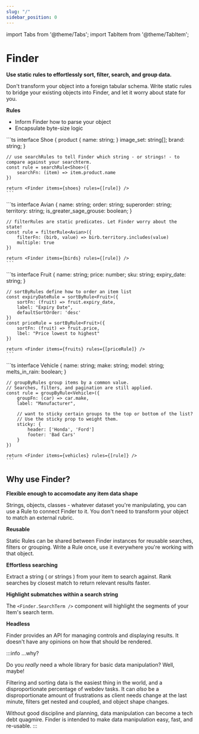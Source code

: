 ```yaml
---
slug: "/"
sidebar_position: 0
---
```


import Tabs from '@theme/Tabs';
import TabItem from '@theme/TabItem';

# Finder

**Use static rules to effortlessly sort, filter, search, and group data.**

Don't transform your object into a foreign tabular schema. Write static rules to bridge your existing objects into Finder, and let it worry about state for you.

**Rules**

- Inform Finder how to parse your object
- Encapsulate byte-size logic

<Tabs>
  <TabItem value="shoes" label="Search shoes" default>
    ```ts
    interface Shoe {
        product {
            name: string;
        }
        image_set: string[];
        brand: string;
    }

    // use searchRules to tell Finder which string - or strings! - to compare against your searchterm.
    const rule = searchRule<Shoe>({
        searchFn: (item) => item.product.name
    })

    return <Finder items={shoes} rules={[rule]} />
    ```

</TabItem>
<TabItem value="birds" label="Filter birds">
    ```ts
    interface Avian {
        name: string;
        order: string;
        superorder: string;
        territory: string;
        is_greater_sage_grouse: boolean;
    }

    // filterRules are static predicates. Let Finder worry about the state!
    const rule = filterRule<Avian>({
        filterFn: (birb, value) => birb.territory.includes(value)
        multiple: true
    })

    return <Finder items={birds} rules={[rule]} />
    ```

</TabItem>
<TabItem value="fruits" label="Sort fruits">
    ```ts
    interface Fruit {
        name: string;
        price: number;
        sku: string;
        expiry_date: string;
    }

    // sortByRules define how to order an item list
    const expiryDateRule = sortByRule<Fruit>({
        sortFn: (fruit) => fruit.expiry_date,
        label: "Expiry Date",
        defaultSortOrder: 'desc'
    })
    const priceRule = sortByRule<Fruit>({
        sortFn: (fruit) => fruit.price,
        lbel: "Price lowest to highest"
    })

    return <Finder items={fruits} rules={[priceRule]} />
    ```

</TabItem>
<TabItem value="cars" label="Group cars">
    ```ts
    interface Vehicle {
        name: string;
        make: string;
        model: string;
        melts_in_rain: boolean;
    }

    // groupByRules group items by a common value.
    // Searches, filters, and pagination are still applied.
    const rule = groupByRule<Vehicle>({
        groupFn: (car) => car.make,
        label: "Manufacturer",

        // want to sticky certain groups to the top or bottom of the list?
        // Use the sticky prop to weight them.
        sticky: {
            header: ['Honda', 'Ford']
            footer: 'Bad Cars'
        }
    })

    return <Finder items={vehicles} rules={[rule]} />
    ```

</TabItem>
</Tabs>

## Why use Finder?

**Flexible enough to accomodate any item data shape**

Strings, objects, classes - whatever dataset you're manipulating, you can use a Rule to connect Finder to it. You don't need to transform your object to match an external rubric.

**Reusable**

Static Rules can be shared between Finder instances for reusable searches, filters or grouping. Write a Rule once, use it everywhere you're working with that object.

**Effortless searching**

Extract a string ( or strings ) from your item to search against. Rank searches by closest match to return relevant results faster.

**Highlight submatches within a search string**

The `<Finder.SearchTerm />` component will highlight the segments of your Item's search term.

**Headless**

Finder provides an API for managing controls and displaying results. It doesn't have any opinions on how that should be rendered.

:::info ...why?

Do you _really_ need a whole library for basic data manipulation? Well, maybe!

Filtering and sorting data is the easiest thing in the world, and a disproportionate percentage of webdev tasks. It can _also_ be a disproportionate amount of frustrations as client needs change at the last minute, filters get nested and coupled, and object shape changes.

Without good discipline and planning, data manipulation can become a tech debt quagmire. Finder is intended to make data manipulation easy, fast, and re-usable.
:::
